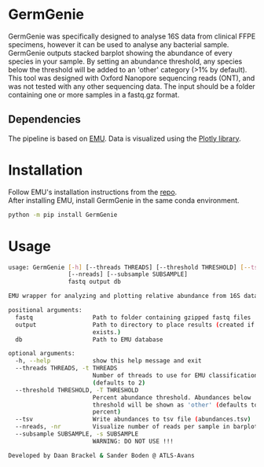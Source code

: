 # GermGenie

GermGenie was specifically designed to analyse 16S data from clinical FFPE specimens, however it can be used to analyse any bacterial sample. GermGenie outputs stacked barplot showing the abundance of every species in your sample. By setting an abundance threshold, any species below the threshold will be added to an 'other' category (>1% by default).  
This tool was designed with Oxford Nanopore sequencing reads (ONT), and was not tested with any other sequencing data. The input should be a folder containing one or more samples in a fastq.gz format.

## Dependencies
The pipeline is based on [EMU](https://github.com/treangenlab/emu). Data is visualized using the [Plotly library](https://plotly.com).


# Installation

Follow EMU's installation instructions from the [repo](https://github.com/treangenlab/emu).  
After installing EMU, install GermGenie in the same conda environment.
```bash
python -m pip install GermGenie
```



# Usage
```bash
usage: GermGenie [-h] [--threads THREADS] [--threshold THRESHOLD] [--tsv]
                 [--nreads] [--subsample SUBSAMPLE]
                 fastq output db

EMU wrapper for analyzing and plotting relative abundance from 16S data

positional arguments:
  fastq                 Path to folder containing gzipped fastq files
  output                Path to directory to place results (created if not
                        exists.)
  db                    Path to EMU database

optional arguments:
  -h, --help            show this help message and exit
  --threads THREADS, -t THREADS
                        Number of threads to use for EMU classification
                        (defaults to 2)
  --threshold THRESHOLD, -T THRESHOLD
                        Percent abundance threshold. Abundances below
                        threshold will be shown as 'other' (defaults to 1
                        percent)
  --tsv                 Write abundances to tsv file (abundances.tsv)
  --nreads, -nr         Visualize number of reads per sample in barplot
  --subsample SUBSAMPLE, -s SUBSAMPLE
                        WARNING: DO NOT USE !!!

Developed by Daan Brackel & Sander Boden @ ATLS-Avans
```
